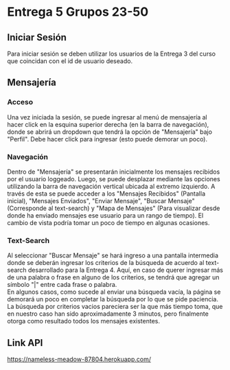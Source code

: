 # Entrega 5 Grupos 23-50

## Iniciar Sesión
Para iniciar sesión se deben utilizar los usuarios de la Entrega 3 del curso que coincidan con el id de usuario deseado.

## Mensajería
### Acceso
Una vez iniciada la sesión, se puede ingresar al menú de mensajería al hacer click en la esquina superior derecha (en la barra de navegación), donde se abrirá un dropdown que tendrá la opción de "Mensajería" bajo "Perfil". Debe hacer click para ingresar (esto puede demorar un poco).

### Navegación
Dentro de "Mensajería" se presentarán inicialmente los mensajes recibidos por el usuario loggeado. Luego, se puede desplazar mediante las opciones utilizando la barra de navegación vertical ubicada al extremo izquierdo. A través de esta se puede acceder a los "Mensajes Recibidos" (Pantalla inicial), "Mensajes Enviados", "Enviar Mensaje", "Buscar Mensaje" (Corresponde al text-search) y "Mapa de Mensajes" (Para visualizar desde donde ha enviado mensajes ese usuario para un rango de tiempo). El cambio de vista podría tomar un poco de tiempo en algunas ocasiones.

### Text-Search
Al seleccionar "Buscar Mensaje" se hará ingreso a una pantalla intermedia donde se deberán ingresar los criterios de la búsqueda de acuerdo al text-search desarrollado para la Entrega 4.
Aquí, en caso de querer ingresar más de una palabra o frase en alguno de los criterios, se tendrá que agregar un símbolo "|" entre cada frase o palabra.\
En algunos casos, como sucede al enviar una búsqueda vacía, la página se demorará un poco en completar la búsqueda por lo que se pide paciencia. La búsqueda por criterios vacios pareciera ser la que más tiempo toma, que en nuestro caso han sido aproximadamente 3 minutos, pero finalmente otorga como resultado todos los mensajes existentes.

## Link API
https://nameless-meadow-87804.herokuapp.com/
